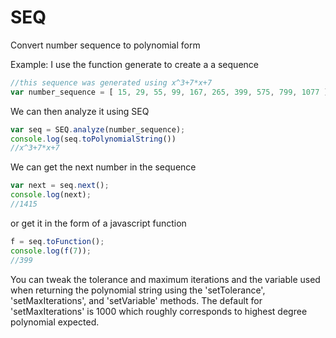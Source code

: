 # SEQ
Convert number sequence to polynomial form 

Example:
I use the function generate to create a a sequence

```javascript
//this sequence was generated using x^3+7*x+7
var number_sequence = [ 15, 29, 55, 99, 167, 265, 399, 575, 799, 1077 ];
```
We can then analyze it using SEQ

```javascript
var seq = SEQ.analyze(number_sequence);
console.log(seq.toPolynomialString())
//x^3+7*x+7
```
We can get the next number in the sequence

```javascript
var next = seq.next();
console.log(next);
//1415
```
or get it in the form of a javascript function

```javascript
f = seq.toFunction();
console.log(f(7));
//399
```
You can tweak the tolerance and maximum iterations and the variable used when returning the polynomial string
using the 'setTolerance', 'setMaxIterations', and 'setVariable' methods. The default for 'setMaxIterations' 
is 1000 which roughly corresponds to highest degree polynomial expected.
